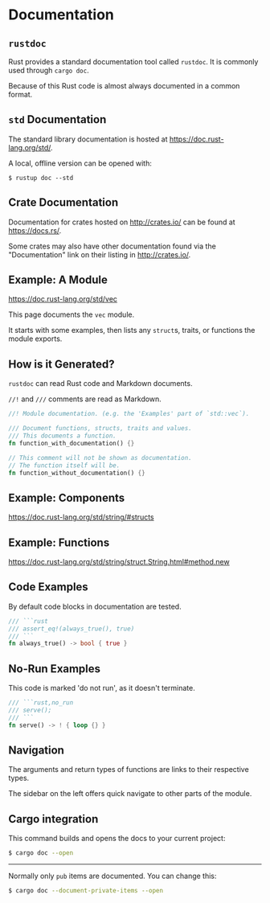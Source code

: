 # Documentation

## `rustdoc`

Rust provides a standard documentation tool called `rustdoc`. It is commonly used through `cargo doc`.

Because of this Rust code is almost always documented in a common format.

## `std` Documentation

The standard library documentation is hosted at https://doc.rust-lang.org/std/.

A local, offline version can be opened with:

```console
$ rustup doc --std
```

## Crate Documentation

Documentation for crates hosted on http://crates.io/ can be found at https://docs.rs/.

Some crates may also have other documentation found via the "Documentation" link on their listing in http://crates.io/.

## Example: A Module

<https://doc.rust-lang.org/std/vec>

This page documents the `vec` module.

It starts with some examples, then lists any `struct`s, traits, or functions the module exports.

## How is it Generated?

`rustdoc` can read Rust code and Markdown documents.

`//!` and `///` comments are read as Markdown.

```rust []
//! Module documentation. (e.g. the 'Examples' part of `std::vec`).

/// Document functions, structs, traits and values.
/// This documents a function.
fn function_with_documentation() {}

// This comment will not be shown as documentation.
// The function itself will be.
fn function_without_documentation() {}
```

## Example: Components

<https://doc.rust-lang.org/std/string/#structs>

## Example: Functions

<https://doc.rust-lang.org/std/string/struct.String.html#method.new>

## Code Examples

By default code blocks in documentation are tested.

```rust
/// ```rust
/// assert_eq!(always_true(), true)
/// ```
fn always_true() -> bool { true }
```

## No-Run Examples

This code is marked 'do not run', as it doesn't terminate.

```rust
/// ```rust,no_run
/// serve();
/// ```
fn serve() -> ! { loop {} }
```

## Navigation

The arguments and return types of functions are links to their respective types.

The sidebar on the left offers quick navigate to other parts of the module.

## Cargo integration

This command builds and opens the docs to your current project:

```sh
$ cargo doc --open
```

---

Normally only `pub` items are documented. You can change this:

```sh
$ cargo doc --document-private-items --open
```
